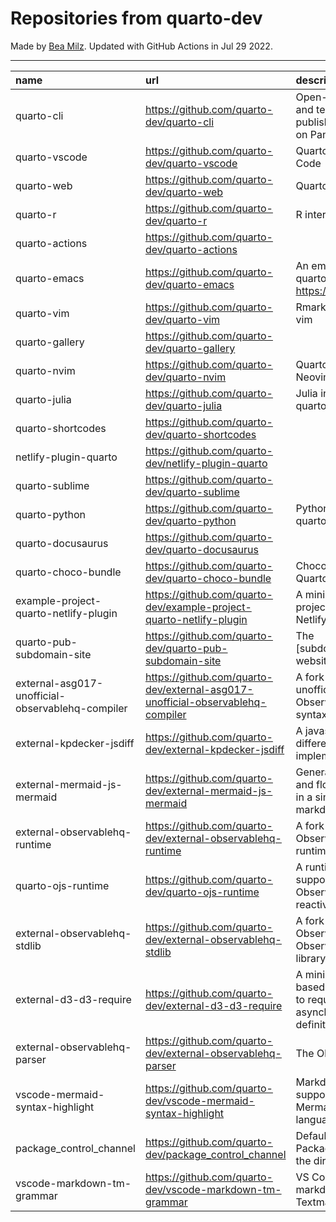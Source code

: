 # Repositories from quarto-dev
Made by [Bea Milz](https://twitter.com/beamilz).
Updated with GitHub Actions in Jul 29 2022.
<hr> 

|name                                             |url                                                                            |description                                                                         | stars| forks| open_issues|
|:------------------------------------------------|:------------------------------------------------------------------------------|:-----------------------------------------------------------------------------------|-----:|-----:|-----------:|
|quarto-cli                                       |https://github.com/quarto-dev/quarto-cli                                       |Open-source scientific and technical publishing system built on Pandoc.             |   877|    71|         267|
|quarto-vscode                                    |https://github.com/quarto-dev/quarto-vscode                                    |Quarto extension for VS Code                                                        |    62|     4|          18|
|quarto-web                                       |https://github.com/quarto-dev/quarto-web                                       |Quarto website                                                                      |    61|   104|           9|
|quarto-r                                         |https://github.com/quarto-dev/quarto-r                                         |R interface to quarto-cli                                                           |    60|     6|          12|
|quarto-actions                                   |https://github.com/quarto-dev/quarto-actions                                   |                                                                                    |    34|    11|          12|
|quarto-emacs                                     |https://github.com/quarto-dev/quarto-emacs                                     |An emacs mode for quarto: https://quarto.org                                        |    30|     4|           2|
|quarto-vim                                       |https://github.com/quarto-dev/quarto-vim                                       |Rmarkdown support for vim                                                           |    25|    10|           9|
|quarto-gallery                                   |https://github.com/quarto-dev/quarto-gallery                                   |                                                                                    |    10|     9|           1|
|quarto-nvim                                      |https://github.com/quarto-dev/quarto-nvim                                      |Quarto mode for Neovim                                                              |     7|     0|           2|
|quarto-julia                                     |https://github.com/quarto-dev/quarto-julia                                     |Julia interface to quarto-cli                                                       |     7|     0|           5|
|quarto-shortcodes                                |https://github.com/quarto-dev/quarto-shortcodes                                |                                                                                    |     7|     1|           1|
|netlify-plugin-quarto                            |https://github.com/quarto-dev/netlify-plugin-quarto                            |                                                                                    |     3|     0|           1|
|quarto-sublime                                   |https://github.com/quarto-dev/quarto-sublime                                   |                                                                                    |     3|     0|           0|
|quarto-python                                    |https://github.com/quarto-dev/quarto-python                                    |Python interface to quarto-cli                                                      |     3|     0|           0|
|quarto-docusaurus                                |https://github.com/quarto-dev/quarto-docusaurus                                |                                                                                    |     2|     0|           1|
|quarto-choco-bundle                              |https://github.com/quarto-dev/quarto-choco-bundle                              |Chocolatey package for Quarto                                                       |     1|     0|           0|
|example-project-quarto-netlify-plugin            |https://github.com/quarto-dev/example-project-quarto-netlify-plugin            |A minimal Quarto project using Quarto's Netlify plugin                              |     1|     0|           0|
|quarto-pub-subdomain-site                        |https://github.com/quarto-dev/quarto-pub-subdomain-site                        |The [subdomain].quarto.pub website                                                  |     0|     0|           0|
|external-asg017-unofficial-observablehq-compiler |https://github.com/quarto-dev/external-asg017-unofficial-observablehq-compiler |A fork of @asg017's unofficial compiler for Observable notebook syntax              |     0|     0|           0|
|external-kpdecker-jsdiff                         |https://github.com/quarto-dev/external-kpdecker-jsdiff                         |A javascript text differencing implementation.                                      |     0|     0|           0|
|external-mermaid-js-mermaid                      |https://github.com/quarto-dev/external-mermaid-js-mermaid                      |Generation of diagram and flowchart from text in a similar manner as markdown       |     0|     0|           0|
|external-observablehq-runtime                    |https://github.com/quarto-dev/external-observablehq-runtime                    |A fork of the Observable dataflow runtime.                                          |     0|     0|           0|
|quarto-ojs-runtime                               |https://github.com/quarto-dev/quarto-ojs-runtime                               |A runtime for quarto's support of ObservableHQ's reactive Javascript                |     0|     0|           0|
|external-observablehq-stdlib                     |https://github.com/quarto-dev/external-observablehq-stdlib                     |A fork of ObservableHQ's Observable standard library.                               |     0|     0|           0|
|external-d3-d3-require                           |https://github.com/quarto-dev/external-d3-d3-require                           |A minimal, promise-based implementation to require asynchronous module definitions. |     0|     0|           0|
|external-observablehq-parser                     |https://github.com/quarto-dev/external-observablehq-parser                     |The Observable parser.                                                              |     0|     0|           0|
|vscode-mermaid-syntax-highlight                  |https://github.com/quarto-dev/vscode-mermaid-syntax-highlight                  |Markdown syntax support for the Mermaid charting language                           |     0|     0|           0|
|package_control_channel                          |https://github.com/quarto-dev/package_control_channel                          |Default channel file for Package Control. Follow the directions at:                 |     0|     0|           0|
|vscode-markdown-tm-grammar                       |https://github.com/quarto-dev/vscode-markdown-tm-grammar                       |VS Code built-in markdown extension's Textmate grammar                              |     0|     0|           0|
